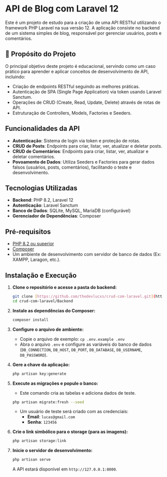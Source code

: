 # API de Blog com Laravel 12

Este é um projeto de estudo para a criação de uma API RESTful utilizando o framework PHP Laravel na sua versão 12. A aplicação consiste no backend de um sistema simples de blog, responsável por gerenciar usuários, posts e comentários.

## 🎯 Propósito do Projeto

O principal objetivo deste projeto é educacional, servindo como um caso prático para aprender e aplicar conceitos de desenvolvimento de API, incluindo:

-   Criação de endpoints RESTful seguindo as melhores práticas.
-   Autenticação de SPA (Single Page Application) via token usando Laravel Sanctum.
-   Operações de CRUD (Create, Read, Update, Delete) através de rotas de API.
-   Estruturação de Controllers, Models, Factories e Seeders.

## Funcionalidades da API

-   **Autenticação**: Sistema de login via token e proteção de rotas.
-   **CRUD de Posts**: Endpoints para criar, listar, ver, atualizar e deletar posts.
-   **CRUD de Comentários**: Endpoints para criar, listar, ver, atualizar e deletar comentários.
-   **Povoamento de Dados**: Utiliza Seeders e Factories para gerar dados falsos (usuários, posts, comentários), facilitando o teste e desenvolvimento.

## Tecnologias Utilizadas

-   **Backend**: PHP 8.2, Laravel 12
-   **Autenticação**: Laravel Sanctum
-   **Banco de Dados**: SQLite, MySQL, MariaDB (configurável)
-   **Gerenciador de Dependências**: Composer

## Pré-requisitos

-   [PHP 8.2 ou superior](https://www.php.net/)
-   [Composer](https://getcomposer.org/)
-   Um ambiente de desenvolvimento com servidor de banco de dados (Ex: XAMPP, Laragon, etc.).

## Instalação e Execução

1.  **Clone o repositório e acesse a pasta do backend:**

    ```bash
    git clone [https://github.com/thedevlucxs/crud-com-laravel.git](https://github.com/thedevlucxs/crud-com-laravel.git)
    cd crud-com-laravel/Backend
    ```

2.  **Instale as dependências do Composer:**

    ```bash
    composer install
    ```

3.  **Configure o arquivo de ambiente:**

    -   Copie o arquivo de exemplo: `cp .env.example .env`
    -   Abra o arquivo `.env` e configure as variáveis do banco de dados (`DB_CONNECTION`, `DB_HOST`, `DB_PORT`, `DB_DATABASE`, `DB_USERNAME`, `DB_PASSWORD`).

4.  **Gere a chave da aplicação:**

    ```bash
    php artisan key:generate
    ```

5.  **Execute as migrações e popule o banco:**

    -   Este comando cria as tabelas e adiciona dados de teste.

    ```bash
    php artisan migrate:fresh --seed
    ```

    -   Um usuário de teste será criado com as credenciais:
        -   **Email**: `lucas@gmail.com`
        -   **Senha**: `123456`

6.  **Crie o link simbólico para o storage (para as imagens):**

    ```bash
    php artisan storage:link
    ```

7.  **Inicie o servidor de desenvolvimento:**
    ```bash
    php artisan serve
    ```
    A API estará disponível em `http://127.0.0.1:8000`.
